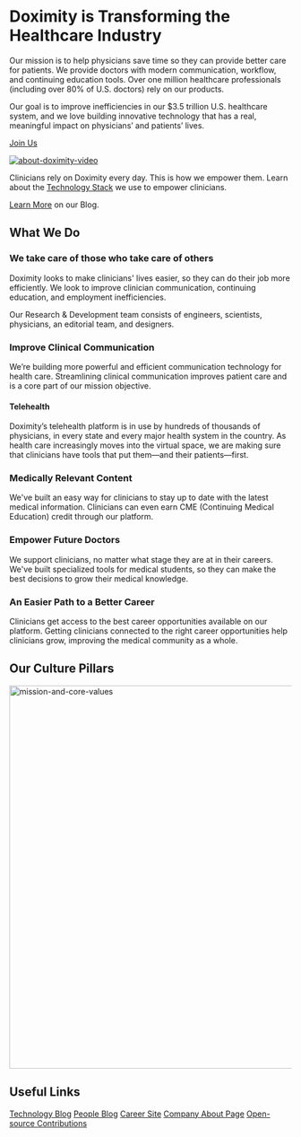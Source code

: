 # Doximity is Transforming the Healthcare Industry

Our mission is to help physicians save time so they can provide better care for patients. We provide doctors with modern communication, workflow, and continuing education tools. Over one million healthcare professionals (including over 80% of U.S. doctors) rely on our products.

Our goal is to improve inefficiencies in our $3.5 trillion U.S. healthcare system, and we love building innovative technology that has a real, meaningful impact on physicians’ and patients’ lives.

[Join Us](https://workat.doximity.com/)

[![about-doximity-video](https://assets.doxcdn.com/image/upload/v1/logos/doximity/logo-og-doximity.png)](https://assets.doxcdn.com/video/upload/v1/videos/workat/video-about-doximity.mp4
)

Clinicians rely on Doximity every day. This is how we empower them. Learn about the [Technology Stack](https://technology.doximity.com/technology-stack) we use to empower clinicians.

[Learn More](https://technology.doximity.com/) on our Blog.

## What We Do

### We take care of those who take care of others

Doximity looks to make clinicians' lives easier, so they can do their job more efficiently. We look to improve clinician communication, continuing education, and employment inefficiencies.

Our Research & Development team consists of engineers, scientists, physicians, an editorial team, and designers.

### Improve Clinical Communication

We’re building more powerful and efficient communication technology for health care. Streamlining clinical communication improves patient care and is a core part of our mission objective.

#### Telehealth

Doximity’s telehealth platform is in use by hundreds of thousands of physicians, in every state and every major health system in the country. As health care increasingly moves into the virtual space, we are making sure that clinicians have tools that put them—and their patients—first.

### Medically Relevant Content

We've built an easy way for clinicians to stay up to date with the latest medical information. Clinicians can even earn CME (Continuing Medical Education) credit through our platform.

### Empower Future Doctors

We support clinicians, no matter what stage they are at in their careers. We've built specialized tools for medical students, so they can make the best decisions to grow their medical knowledge.

### An Easier Path to a Better Career

Clinicians get access to the best career opportunities available on our platform. Getting clinicians connected to the right career opportunities help clinicians grow, improving the medical community as a whole.

## Our Culture Pillars

<img width="683" alt="mission-and-core-values" src="https://user-images.githubusercontent.com/30396892/165768802-753e73e3-a97c-400b-a529-dfd33d599721.png">

## Useful Links

[Technology Blog](http://technology.doximity.com)
[People Blog](http://people.doximity.com)
[Career Site](http://work.doximity.com)
[Company About Page](https://www.doximity.com/about)
[Open-source Contributions](http://github.com/doximity/)
